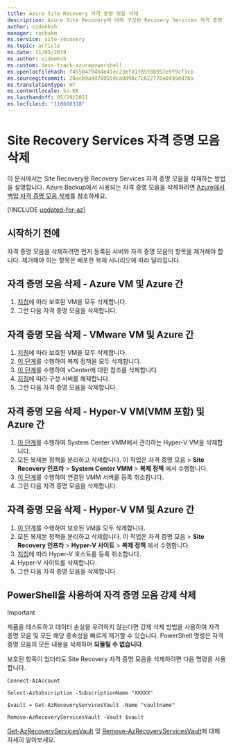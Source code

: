 ```yaml
---
title: Azure Site Recovery 자격 증명 모음 삭제
description: Azure Site Recovery에 대해 구성된 Recovery Services 자격 증명 모음을 삭제하는 방법에 대한 자세한 정보
author: sideeksh
manager: rochakm
ms.service: site-recovery
ms.topic: article
ms.date: 11/05/2019
ms.author: sideeksh
ms.custom: devx-track-azurepowershell
ms.openlocfilehash: f45504794b4e41ec23efd1f85f8b952e9f9cf3cb
ms.sourcegitcommit: 20acb9ad4700559ca0d98c7c622770a0499dd7ba
ms.translationtype: HT
ms.contentlocale: ko-KR
ms.lasthandoff: 05/29/2021
ms.locfileid: "110698318"
---
```

# <a name="delete-a-site-recovery-services-vault"></a>Site Recovery Services 자격 증명 모음 삭제

이 문서에서는 Site Recovery용 Recovery Services 자격 증명 모음을 삭제하는 방법을 설명합니다. Azure Backup에서 사용되는 자격 증명 모음을 삭제하려면 [Azure에서 백업 자격 증명 모음 삭제](../backup/backup-azure-delete-vault.md)를 참조하세요.

[!INCLUDE [updated-for-az](../../includes/updated-for-az.md)]


## <a name="before-you-start"></a>시작하기 전에

자격 증명 모음을 삭제하려면 먼저 등록된 서버와 자격 증명 모음의 항목을 제거해야 합니다. 제거해야 하는 항목은 배포한 복제 시나리오에 따라 달라집니다. 


## <a name="delete-a-vault-azure-vm-to-azure"></a>자격 증명 모음 삭제 - Azure VM 및 Azure 간

1. [지침](site-recovery-manage-registration-and-protection.md#disable-protection-for-a-azure-vm-azure-to-azure)에 따라 보호된 VM을 모두 삭제합니다.
2. 그런 다음 자격 증명 모음을 삭제합니다.

## <a name="delete-a-vault-vmware-vm-to-azure"></a>자격 증명 모음 삭제 - VMware VM 및 Azure 간

1. [지침](site-recovery-manage-registration-and-protection.md#disable-protection-for-a-vmware-vm-or-physical-server-vmware-to-azure)에 따라 보호된 VM을 모두 삭제합니다.
2. [이 단계](vmware-azure-set-up-replication.md#disassociate-or-delete-a-replication-policy)를 수행하여 복제 정책을 모두 삭제합니다.
3. [이 단계](vmware-azure-manage-vcenter.md#delete-a-vcenter-server)를 수행하여 vCenter에 대한 참조를 삭제합니다.
4. [지침](vmware-azure-manage-configuration-server.md#delete-or-unregister-a-configuration-server)에 따라 구성 서버를 해제합니다.
5. 그런 다음 자격 증명 모음을 삭제합니다.


## <a name="delete-a-vault-hyper-v-vm-with-vmm-to-azure"></a>자격 증명 모음 삭제 - Hyper-V VM(VMM 포함) 및 Azure 간

1. [이 단계](site-recovery-manage-registration-and-protection.md#disable-protection-for-a-hyper-v-virtual-machine-replicating-to-azure-using-the-system-center-vmm-to-azure-scenario)를 수행하여 System Center VMM에서 관리하는 Hyper-V VM을 삭제합니다.
2. 모든 복제본 정책을 분리하고 삭제합니다. 이 작업은 자격 증명 모음 > **Site Recovery 인프라** > **System Center VMM** > **복제 정책** 에서 수행합니다.
3. [이 단계](site-recovery-manage-registration-and-protection.md#unregister-a-vmm-server)를 수행하여 연결된 VMM 서버를 등록 취소합니다.
4. 그런 다음 자격 증명 모음을 삭제합니다.

## <a name="delete-a-vault-hyper-v-vm-to-azure"></a>자격 증명 모음 삭제 - Hyper-V VM 및 Azure 간

1. [이 단계](site-recovery-manage-registration-and-protection.md#disable-protection-for-a-hyper-v-virtual-machine-hyper-v-to-azure)를 수행하여 보호된 VM을 모두 삭제합니다.
2. 모든 복제본 정책을 분리하고 삭제합니다. 이 작업은 자격 증명 모음 > **Site Recovery 인프라** > **Hyper-V 사이트** > **복제 정책** 에서 수행합니다.
3. [지침](site-recovery-manage-registration-and-protection.md#unregister-a-hyper-v-host-in-a-hyper-v-site)에 따라 Hyper-V 호스트를 등록 취소합니다.
4. Hyper-V 사이트를 삭제합니다.
5. 그런 다음 자격 증명 모음을 삭제합니다.


## <a name="use-powershell-to-force-delete-the-vault"></a>PowerShell을 사용하여 자격 증명 모음 강제 삭제 

> [!Important]
> 제품을 테스트하고 데이터 손실을 우려하지 않는다면 강제 삭제 방법을 사용하여 자격 증명 모음 및 모든 해당 종속성을 빠르게 제거할 수 있습니다.
> PowerShell 명령은 자격 증명 모음의 모든 내용을 삭제하며 **되돌릴 수 없습니다**.

보호된 항목이 있더라도 Site Recovery 자격 증명 모음을 삭제하려면 다음 명령을 사용합니다.

```azurepowershell
Connect-AzAccount

Select-AzSubscription -SubscriptionName "XXXXX"

$vault = Get-AzRecoveryServicesVault -Name "vaultname"

Remove-AzRecoveryServicesVault -Vault $vault
```

[Get-AzRecoveryServicesVault](/powershell/module/az.recoveryservices/get-azrecoveryservicesvault) 및 [Remove-AzRecoveryServicesVault](/powershell/module/az.recoveryservices/remove-azrecoveryservicesvault)에 대해 자세히 알아보세요.
